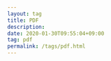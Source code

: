 ```yaml
---
layout: tag
title: PDF
description: 
date: 2020-01-30T09:55:04+09:00
tag: pdf
permalink: /tags/pdf.html
---
```

